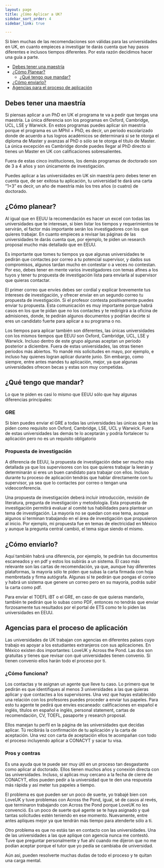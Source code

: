```yaml
---
layout: page
title: ¿Cómo Aplicar a UK?
sidebar_sort_order: 4
sidebar_link: true

---
```


Si bien muchas de las recomendaciones son válidas para las universidades en UK, en cuanto empieces a investigar te darás cuenta que hay pasos diferentes e inclusos tiempos diferentes. Por esta razón decidimos hacer una guía a parte.


- [Debes tener una maestría](#maestria)
- [¿Cómo Planear?](#comoplanear)
  - [¿Qué tengo que mandar?](#quemandar)
- [¿Cómo enviarlo?](#comoenviar)
- [Agencias para el proceso de aplicación](#agencias)





## <a name="maestria"></a>  Debes tener una maestría

Si piensas aplicar a un PhD en UK el programa te va a pedir que tengas una maestría. La única diferencia son los programas en Oxford, Cambridge, UCL, LSE y Warwick. En estos programas puedes aplicar sin maestría porque el programa es un MPhil + PhD, es decir, un periodo escolarizado donde de acuerdo a tus logros académicos se determinará si se te otorga el diploma de Master y avanzas al PhD o sólo se te otorga el título de Master. La única excepción es Cambridge donde puedes llegar al PhD directo si tienes un Master en UK con calificaciones sobresalientes.

Fuera de estas cinco instituciones, los demás programas de doctorado son de 3 a 4 años y son únicamente de investigación.

Puedes aplicar a las universidades en UK sin maestría pero debes tener en cuenta que, de ser exitosa tu aplicación, tu universidad te dará una carta “1+3” es decir, un año de maestría más los tres años (o cuatro) de doctorado.



## <a name="comoplanear"></a> ¿Cómo planear?


Al igual que en EEUU la recomendación es hacer un excel con todas las universidades que te interesan, si bien listar los tiempos y requerimientos te servirán, el factor más importante serán los investigadores con los que quieres trabajar. En cuanto empieces a revisar las páginas de las universidades te darás cuenta que, por ejemplo, te piden un research proposal mucho más detallado que en EEUU.


Es importante que tomes tu tiempos ya que algunas universidades te pedirán que contactes por correo a tu potencial supervisor, y dados sus compromisos, algunos tardan mucho en contestar o a veces no contestan. Por eso, debes tener en mente varios investigadores con temas afines a los tuyos y tener tu propuesta de investigación lista para enviarla al supervisor que quieras contactar.


El primer correo que envíes debes ser cordial y explicar brevemente tus intereses de investigación, y ofrecer enviar en un segundo correo tu propuesta de investigación. Si el profesor contesta positivamente puedes enviar tu propuesta. Esta comunicación es muy importante porque habrá casos en los que te pidan que no los contactes y te redirigirá a la oficina de admisiones, donde, te pedirán algunos documentos y podrían decirte si eres un candidato fuerte para aplicar a su programa o no.




Los tiempos para aplicar también son diferentes, las únicas universidades con los mismos tiempos que EEUU son Oxford, Cambridge, UCL, LSE y Warwick. Incluso dentro de este grupo algunas aceptan un periodo posterior a diciembre. Fuera de estas universidades, las otras tienen periodos más abiertos. Yo mandé mis solicitudes en mayo, por ejemplo, e incluso hay quienes logran aplicar durante junio. Sin embargo, como siempre, entre antes mandes tu aplicación, mejor, ya que algunas universidades ofrecen becas y estas son muy competidas.


## <a name="quemandar"></a> ¿Qué tengo que mandar?


Lo que te piden es casi lo mismo que EEUU sólo que hay algunas diferencias principales:


### GRE

Si bien puedes enviar el GRE a todas las universidades las únicas que te las piden como requisito son Oxford, Cambridge, LSE, UCL y Warwick. Fuera de estas universidades las demás te lo aceptarán y podría fortalecer tu aplicación pero no es un requisito obligatorio


### Propuesta de investigación

A diferencia de EEUU, la propuesta de investigación debe ser mucho más detallada ya que los supervisores con los que quieres trabajar la leerán y determinarán si eres un buen candidato para trabajar con ellos. Incluso durante tu proceso de aplicación tendrás que hablar directamente con tu supervisor, ya sea que lo contactes por correo o tengan una videoconferencia.


Una propuesta de investigación deberá incluir introducción, revisión de literatura, pregunta de investigación y metodología. Esta propuesta de investigación permitirá evaluar al comité tus habilidades para plantear un tema de investigación. La mayoría no se quedan con ese tema, aunque algunos sí terminan trabajando en el área de investigación que propusieron al inicio. Por ejemplo, mi propuesta fue en temas de electricidad en México y aunque la pregunta central cambió, el tema sigue siendo el mismo.


## <a name="comoenviar"></a> ¿Cómo enviarlo?


Aquí también habrá una diferencia, por ejemplo, te pedirán tus documentos escaneados y en pdf y estos los subirás a un sistema. El caso más relevante son las cartas de recomendación, ya que, aunque hay diferentes plataformas, la mayoría sólo te piden que subas la carta firmada con hoja membretada y firma autógrafa. Algunas sí te pedirán que pongas el correo y habrá un sistema que genere un correo pero en su mayoría, podrás subir la carta como pdf.


Para enviar el TOEFL iBT o el GRE, en caso de que quieras mandarlo, también te pedirán que lo subas como PDF, entonces no tendrás que enviar forzosamente tus resultados por el portal de ETS como te lo piden las universidades en EEUU.


## <a name="agencias"></a>Agencias para el proceso de aplicación


Las universidades de UK trabajan con agencias en diferentes países cuyo trabajo es apoyar a los estudiantes extranjeros con sus aplicaciones. En México existen dos importantes: LoveUK y Across the Pond. Las dos son gratuitas y tienes que revisar con qué universidades tienen convenio. Si tienen convenio ellos harán todo el proceso por ti.

### ¿Cómo funciona?

Los contactas y te asignan un agente que lleve tu caso. Lo primero que te pedirán es que identifiques al menos 3 universidades a las que quieras aplicar y que contactes a los supervisores. Una vez que hayas establecido una relación con los profesores puedes proceder a enviar tus papeles. Para esto tu agente te pedirá que envíes escaneado: calificaciones en español e inglés, títulos en español e inglés, personal statement, cartas de recomendación, CV, TOEFL, pasaporte y research proposal.

Ellos manejan tu perfil en la página de las universidades que decidas aplicar. Tú recibirás la confirmación de tu aplicación y la carta de aceptación. Una vez con carta de aceptación ellos te acompañan con todo el proceso incluyendo aplicar a CONACYT y sacar tu visa.

### Pros y contras

Es una ayuda que te puede ser muy útil en un proceso tan desgastante como aplicar al doctorado. Ellos tienen muchos años y conexión directa con las universidades. Incluso, si aplicas muy cercano a la fecha de cierre de CONACYT, ellos pueden pedir a la universidad que te den una respuesta más rápida y así meter tus papeles a tiempo.

El problema es que pueden ser un poco de suerte, yo trabajé bien con LoveUK y tuve problemas con Across the Pond, igual, sé de casos al revés, que terminaron trabajando con Across the Pond porque LoveUK no les convenció. Es un poco de suerte qué agente se te haya asignado y qué tantas solicitudes estén teniendo en ese momento. Nuevamente, entre antes apliques mejor ya que tendrán más tiempo para atenderte sólo a ti.

Otro problema es que no estás tan en contacto con las universidades. Una de las universidades a las que aplique con agencia nunca me contestó. Tuve que preguntar personalmente y fue ahí cuando me dijeron que no me podían aceptar porque el tutor que yo pedía se cambiaba de universidad.

Aún así, pueden resolverte muchas dudas de todo el proceso y te quitan una carga mental.
